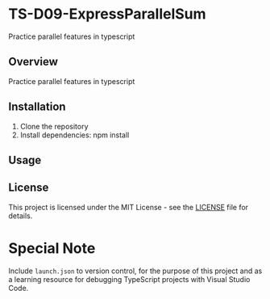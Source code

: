 # TS-D09-ExpressParallelSum
Practice parallel features in typescript

## Overview
Practice parallel features in typescript

## Installation
1. Clone the repository
2. Install dependencies: npm install

## Usage


## License
This project is licensed under the MIT License - see the [LICENSE](LICENSE) file for details.

# Special Note
Include `launch.json` to version control, for the purpose of this project and as a learning resource for debugging TypeScript projects with Visual Studio Code.
